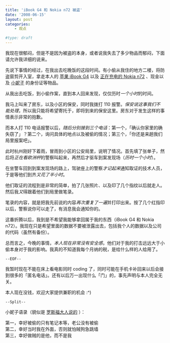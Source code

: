 ```yaml
---
title: 'iBook G4 和 Nokia n72 被盗'
date: '2008-06-15'
layout: post
categories:
    - 观点

#type: draft
---
```


我现在很郁闷，但是不是因为被盗的本身，或者说我失去了多少物品而郁闷，下面请允许我详细的说来。

先说下事情的经过，在我出去吃晚饭的这段时间。有小偷从我住的地方二楼，将防盗窗剪开入室，拿走本人的 [苹果 iBook G4]({{site.urls}}/posts/1614/)  以及 [正在充电的 Nokia n72]({{site.urls}}/posts/1066/) 、现金以及 [小妮子](http://www.yiyitoo.com) 的身份证等物品。

从我出去吃饭，到小偷作案，直到本人回来发现，仅仅历时*一个小时*的时间。

我马上叫来了房东，以及小区的保安，同时我拨打 110 报警。*保安说这事我们不能处理*，所以我只能将希望寄托于，即将到来的保安这里。房东对于发生这样的事情表示非常的抱歉。

而本人打 110 电话报警以后，*随后分别接到三个电话*：第一个，「确认你家里的确失窃了」？第二个，询问具体的地点以及被偷的情况；第三个，「你还是来趟我们局里报案吧」。

此时杭州刚好下着雨，冒雨到小区的公安局里，说明了情况。首先填了张单子，然后将*正在看欧洲杯*的警察叫起来，再然后才驱车到案发现场（*历时一个小时*）。

在坐警车回到到案发现场的路上，驾驶座上的警察*才记起来*通知取证的技术人员，于是等他们到齐*又花了半小时*。

他们取证的流程到是非常的简单，拍了几张照片、以及印了几个指纹以后就走人。然后我*又*得跟着他们到局里做笔录。

笔录的内容，就是把我先前说的内容*再次重复了一遍*并打印出来。按了几个红指印以后，警察说你可以走了，有消息我会通知你的。

这番折腾以后，我到是不希望我能够拿回属于我的东西（iBook G4 和 Nokia n72）。我现在只是希望里面的数据不要被泄露出去，包括我个人的数据以及公司的代码（虽然有备份）。

总而言之，今晚的事情，*本人现在非常没有安全感*，他们对于我的打击远远大于小偷本身对于我的影响。我真的不知道我每个月纳的税，是给什么样的人给用了。

`--EOF--`

我暂时现在不能在床上看电影同时 coding 了，同时可能在手机卡补回来以后会接到很多的「匿名电话」。还有以后万一出现什么「门」的，事先声明与本人完全无关。

本人现在没钱，欢迎大家提供兼职的机会 :^)

`--Split--`

小妮子语录（貌似是 [罗斯福大人说的](http://ks.cn.yahoo.com/question/1308051302902.html) ）：

<pre>第一，幸好被偷的只有笔记本等，老公没有被偷
第二，幸好当时我在外面，否则就怕贼狗急跳墙
第三，幸好做贼的是他，而不是我</pre>
